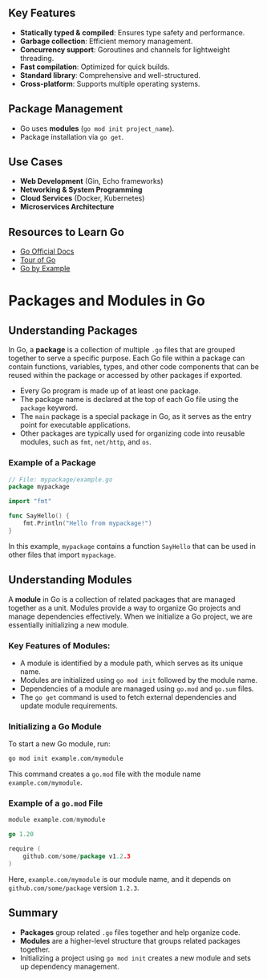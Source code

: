 ## Key Features
- **Statically typed & compiled**: Ensures type safety and performance.
- **Garbage collection**: Efficient memory management.
- **Concurrency support**: Goroutines and channels for lightweight threading.
- **Fast compilation**: Optimized for quick builds.
- **Standard library**: Comprehensive and well-structured.
- **Cross-platform**: Supports multiple operating systems.


## Package Management
- Go uses **modules** (`go mod init project_name`).
- Package installation via `go get`.

## Use Cases
- **Web Development** (Gin, Echo frameworks)
- **Networking & System Programming**
- **Cloud Services** (Docker, Kubernetes)
- **Microservices Architecture**

## Resources to Learn Go
- [Go Official Docs](https://golang.org/doc/)
- [Tour of Go](https://tour.golang.org/)
- [Go by Example](https://gobyexample.com/)

# Packages and Modules in Go

## Understanding Packages

In Go, a **package** is a collection of multiple `.go` files that are grouped together to serve a specific purpose. Each Go file within a package can contain functions, variables, types, and other code components that can be reused within the package or accessed by other packages if exported.

- Every Go program is made up of at least one package.
- The package name is declared at the top of each Go file using the `package` keyword.
- The `main` package is a special package in Go, as it serves as the entry point for executable applications.
- Other packages are typically used for organizing code into reusable modules, such as `fmt`, `net/http`, and `os`.

### Example of a Package
```go
// File: mypackage/example.go
package mypackage

import "fmt"

func SayHello() {
    fmt.Println("Hello from mypackage!")
}
```

In this example, `mypackage` contains a function `SayHello` that can be used in other files that import `mypackage`.

## Understanding Modules

A **module** in Go is a collection of related packages that are managed together as a unit. Modules provide a way to organize Go projects and manage dependencies effectively. When we initialize a Go project, we are essentially initializing a new module.

### Key Features of Modules:
- A module is identified by a module path, which serves as its unique name.
- Modules are initialized using `go mod init` followed by the module name.
- Dependencies of a module are managed using `go.mod` and `go.sum` files.
- The `go get` command is used to fetch external dependencies and update module requirements.

### Initializing a Go Module
To start a new Go module, run:
```sh
go mod init example.com/mymodule
```
This command creates a `go.mod` file with the module name `example.com/mymodule`.

### Example of a `go.mod` File
```go
module example.com/mymodule

go 1.20

require (
    github.com/some/package v1.2.3
)
```

Here, `example.com/mymodule` is our module name, and it depends on `github.com/some/package` version `1.2.3`.

## Summary
- **Packages** group related `.go` files together and help organize code.
- **Modules** are a higher-level structure that groups related packages together.
- Initializing a project using `go mod init` creates a new module and sets up dependency management.



